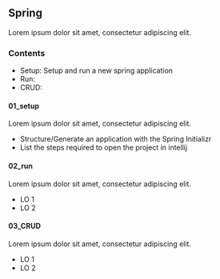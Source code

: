## Spring

Lorem ipsum dolor sit amet, consectetur adipiscing elit.

### Contents

- Setup: Setup and run a new spring application
- Run: 
- CRUD: 

#### 01_setup
Lorem ipsum dolor sit amet, consectetur adipiscing elit.
    
- Structure/Generate an application with the Spring Initializr
- List the steps required to open the project in intellij


#### 02_run

Lorem ipsum dolor sit amet, consectetur adipiscing elit.

- LO 1
- LO 2 


#### 03_CRUD

Lorem ipsum dolor sit amet, consectetur adipiscing elit.

- LO 1
- LO 2 
